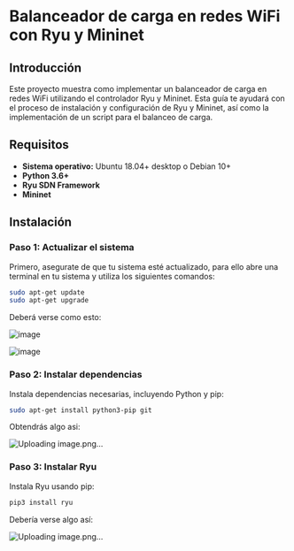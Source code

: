 # Balanceador de carga en redes WiFi con Ryu y Mininet 

## Introducción 

Este proyecto muestra como implementar un balanceador de carga en redes WiFi utilizando el controlador Ryu y Mininet. Esta guía te ayudará con el proceso de instalación y 
configuración de Ryu y Mininet, así como la implementación de un script para el balanceo de carga. 

## Requisitos

- **Sistema operativo:** Ubuntu 18.04+ desktop o Debian 10+
- **Python 3.6+**
- **Ryu SDN Framework**
- **Mininet**

## Instalación

### **Paso 1:** Actualizar el sistema

Primero, asegurate de que tu sistema esté actualizado, para ello abre una terminal en tu sistema y utiliza los siguientes comandos:

```bash
sudo apt-get update
sudo apt-get upgrade
```

Deberá verse como esto:

![image](https://github.com/Jose47Morales/BalanceDeCargasRyu/assets/149639682/d00f571c-3614-40d4-9037-bb727a28ea49)

![image](https://github.com/Jose47Morales/BalanceDeCargasRyu/assets/149639682/9054d02f-4bb4-4531-b690-4c7df1569ff3)

### **Paso 2:** Instalar dependencias

Instala dependencias necesarias, incluyendo Python y pip:

```bash
sudo apt-get install python3-pip git
```

Obtendrás algo asi:

![Uploading image.png…]()

### **Paso 3:** Instalar Ryu

Instala Ryu usando pip:

```bash
pip3 install ryu
```

Debería verse algo así:

![Uploading image.png…]()
